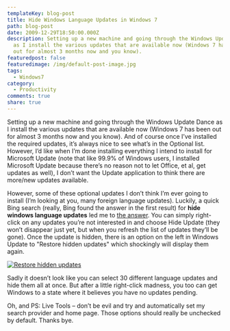 ```yaml
---
templateKey: blog-post
title: Hide Windows Language Updates in Windows 7
path: blog-post
date: 2009-12-29T18:50:00.000Z
description: Setting up a new machine and going through the Windows Update Dance
  as I install the various updates that are available now (Windows 7 has been
  out for almost 3 months now and you know).
featuredpost: false
featuredimage: /img/default-post-image.jpg
tags:
  - Windows7
category:
  - Productivity
comments: true
share: true
---
```

Setting up a new machine and going through the Windows Update Dance as I install the various updates that are available now (Windows 7 has been out for almost 3 months now and you know). And of course once I’ve installed the required updates, it’s always nice to see what’s in the Optional list. However, I’d like when I’m done installing everything I intend to install for Microsoft Update (note that like 99.9% of Windows users, I installed Microsoft Update because there’s no reason not to let Office, et al, get updates as well), I don’t want the Update application to think there are more/new updates available.

However, some of these optional updates I don’t think I’m ever going to install (I’m looking at you, many foreign language updates). Luckily, a quick Bing search (really, Bing found the answer in the first result) for **hide windows language updates** led me to [the answer](http://www.howtogeek.com/howto/windows-vista/disable-or-hide-optional-updates-on-windows-vista). You can simply right-click on any updates you’re not interested in and choose Hide Update (they won’t disappear just yet, but when you refresh the list of updates they’ll be gone). Once the update is hidden, there is an option on the left in Windows Update to "Restore hidden updates" which shockingly will display them again.

[![Restore hidden updates](https://stevesmithblog.com/files/media/image/WindowsLiveWriter/HideWindowsLanguageUpdatesinWindows7_C229/Win7Update_thumb.png "Restore hidden updates")](http://stevesmithblog.com/files/media/image/WindowsLiveWriter/HideWindowsLanguageUpdatesinWindows7_C229/Win7Update.png)

Sadly it doesn’t look like you can select 30 different language updates and hide them all at once. But after a little right-click madness, you too can get Windows to a state where it believes you have no updates pending.

Oh, and PS: Live Tools – don’t be evil and try and automatically set my search provider and home page. Those options should really be unchecked by default. Thanks bye.